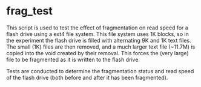 frag_test
=========

This script is used to test the effect of fragmentation
on read speed for a flash drive using a ext4 file system.
This file system uses 1K blocks, so in the experiment
the flash drive is filled with alternating 9K and 1K text
files. The small (1K) files are then removed, and a much
larger text file (~11.7M) is copied into the void created
by their removal. This forces the (very large) file to be
fragmented as it is written to the flash drive.

Tests are conducted to determine the fragmentation status
and read speed of the flash drive (both before and after
it has been fragmented).
